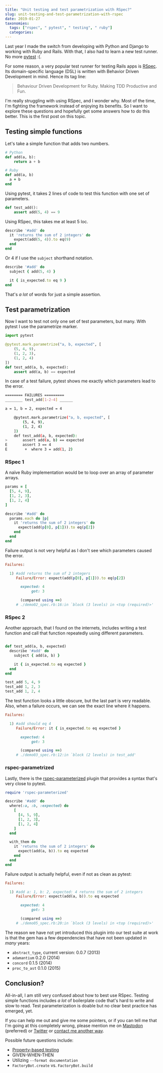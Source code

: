 ```yaml
---
title: "Unit testing and test parametrization with RSpec?"
slug: unit-testing-and-test-parametrization-with-rspec
date: 2019-01-27
taxonomies:
  tags: ["rspec", " pytest", " testing", " ruby"]
  categories: 
---
```



Last year I made the switch from developing with Python and Django to working with Ruby and Rails. With that, I also had to learn a new test runner. No more [pytest](https://docs.pytest.org/en/latest/) :(.

For some reason, a very popular test runner for testing Rails apps is [RSpec](https://rspec.info/). Its domain-specific language (DSL) is written with Behavior Driven Development in mind. Hence its tag line:

> Behaviour Driven Development for Ruby.
> Making TDD Productive and Fun.

I'm really struggling with using RSpec, and I wonder why. Most of the time, I'm fighting the framework instead of enjoying its benefits. So I want to explore these questions and hopefully get some answers how to do this better. This is the first post on this topic.

## Testing simple functions

Let's take a simple function that adds two numbers. 

```python
# Python
def add(a, b):
    return a + b
```

```ruby
# Ruby
def add(a, b)
  a + b
end
```

Using pytest, it takes 2 lines of code to test this function with one set of parameters.

```python
def test_add():
    assert add(5, 4) == 9
```

Using RSpec, this takes me at least 5 loc.

```ruby
describe '#add' do
  it 'returns the sum of 2 integers' do
    expect(add(5, 4)).to eq(9)
  end
end
```

Or 4 if I use the `subject` shorthand notation.

```ruby
describe '#add' do
  subject { add(5, 4) }

  it { is_expected.to eq 9 }
end
```

That's *a lot* of words for just a simple assertion.

## Test parametrization

Now I want to test not only one set of test parameters, but many. With pytest I use the parametrize marker.

```python
import pytest

@pytest.mark.parametrize("a, b, expected", [
    (5, 4, 9),
    (1, 2, 3),
    (1, 2, 4)
])
def test_add(a, b, expected):
    assert add(a, b) == expected
```

In case of a test failure, pytest shows me exactly which parameters lead to the error.

```bash
======== FAILURES =========
________ test_add[1-2-4] ______

a = 1, b = 2, expected = 4

    @pytest.mark.parametrize("a, b, expected", [
        (5, 4, 9),
        (1, 2, 4)
    ])
    def test_add(a, b, expected):
>       assert add(a, b) == expected
E       assert 3 == 4
E        +  where 3 = add(1, 2)
```

### RSpec 1

A naïve Ruby implementation would be to loop over an array of parameter arrays.

```ruby
params = [
  [5, 4, 9],
  [1, 2, 3],
  [1, 2, 4]
]

describe '#add' do
  params.each do |p|
    it 'returns the sum of 2 integers' do
      expect(add(p[0], p[1])).to eq(p[2])
    end
  end
end
```

Failure output is not very helpful as I don't see which parameters caused the error.

```ruby
Failures:

  1) #add returns the sum of 2 integers
     Failure/Error: expect(add(p[0], p[1])).to eq(p[2])

       expected: 4
            got: 3

       (compared using ==)
     # ./demo02_spec.rb:16:in `block (3 levels) in <top (required)>'
```

### RSpec 2

Another approach, that I found on the internets, includes writing a test function and call that function repeatedly using different parameters.

```ruby

def test_add(a, b, expected)
  describe '#add' do
    subject { add(a, b) }

    it { is_expected.to eq expected }
  end
end

test_add 5, 4, 9
test_add 1, 2, 3
test_add 1, 2, 4
```

The test function looks a little obscure, but the last part is very readable. Also, when a failure occurs, we can see the exact line where it happens.

```ruby
Failures:

  1) #add should eq 4
     Failure/Error: it { is_expected.to eq expected }

       expected: 4
            got: 3

       (compared using ==)
     # ./demo03_spec.rb:12:in `block (2 levels) in test_add'
```


### rspec-parametrized

Lastly, there is the [rspec-parameterized](https://github.com/tomykaira/rspec-parameterized) plugin that provides a syntax that's very close to pytest.

```ruby
require 'rspec-parameterized'

describe '#add' do
  where(:a, :b, :expected) do
    [
      [4, 5, 9],
      [1, 2, 3],
      [1, 2, 4]
    ]
  end

  with_them do
    it 'returns the sum of 2 integers' do
      expect(add(a, b)).to eq expected
    end
  end
end
```

Failure output is actually helpful, even if not as clean as pytest:

```ruby
Failures:

  1) #add a: 1, b: 2, expected: 4 returns the sum of 2 integers
     Failure/Error: expect(add(a, b)).to eq expected

       expected: 4
            got: 3

       (compared using ==)
     # ./demo05_spec.rb:20:in `block (3 levels) in <top (required)>'
```

The reason we have not yet introduced this plugin into our test suite at work is that the gem has a few dependencies that have not been updated in *many* years:

- `abstract_type`, current version: 0.0.7 (2013)
- `adamantium` 0.2.0 (2014)
- `concord` 0.1.5 (2014)
- `proc_to_ast` 0.1.0 (2015)


## Conclusion?
All-in-all, I am still very confused about how to best use RSpec. Testing simple functions includes *a lot* of boilerplate code that's hard to write and slow to read. Test parameterization is doable but no clear best practice has emerged, yet.

If you can help me out and give me some pointers, or if you can tell me that I'm going at this completely wrong, please mention me on [Mastodon](https://chaos.social/@flowfx/) (preferred) or [Twitter](https://twitter.com/flowfx_) or [contact me another way](link://slug/contact).

Possible future questions include:

- [Property-based testing](https://hypothesis.works/articles/what-is-property-based-testing/)
- GIVEN-WHEN-THEN
- Utilizing `--format documentation`
- `FactoryBot.create` vs. `FactoryBot.build`
